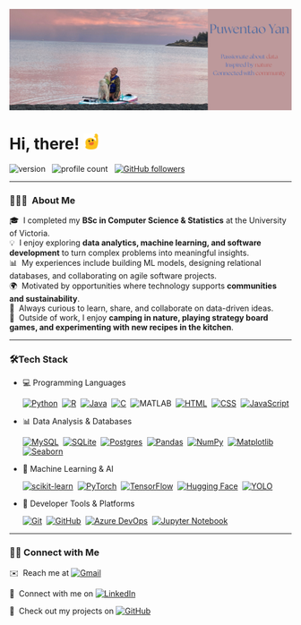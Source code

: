 ![Header](assets/tao_header.png "Header")

# Hi, there! <img width="30" src=assets/blob_wave.png alt="blob wave" />


![version](https://img.shields.io/badge/version-2025-informational) &nbsp;
![profile count](https://komarev.com/ghpvc/?username=Puwentao-Yan&color=blue) &nbsp;
[![GitHub followers](https://img.shields.io/github/followers/Puwentao-Yan?label=Follow&style=social)](https://github.com/Puwentao-Yan) &nbsp;

---

### 👨🏻‍💻 &nbsp;About Me  

🎓 &nbsp;I completed my **BSc in Computer Science & Statistics** at the University of Victoria.  
💡 &nbsp;I enjoy exploring **data analytics, machine learning, and software development** to turn complex problems into meaningful insights.  
📊 &nbsp;My experiences include building ML models, designing relational databases, and collaborating on agile software projects.   
🌍 &nbsp;Motivated by opportunities where technology supports **communities and sustainability**.   
💬 &nbsp;Always curious to learn, share, and collaborate on data-driven ideas.  
🎯 &nbsp;Outside of work, I enjoy **camping in nature, playing strategy board games, and experimenting with new recipes in the kitchen**.

---

### 🛠️Tech Stack

- 💻 Programming Languages
  
    [![Python](https://img.shields.io/badge/Python-3776AB?logo=python&logoColor=fff)](#)&nbsp;
    [![R](https://img.shields.io/badge/-script-276DC3.svg?style=flat&logo=R)](https://cran.r-project.org)&nbsp;
    [![Java](https://img.shields.io/badge/Java-%23ED8B00.svg?logo=openjdk&logoColor=white)](#)&nbsp;
    [![C](https://img.shields.io/badge/C-00599C?logo=c&logoColor=white)](#)&nbsp;
    ![MATLAB](https://img.shields.io/badge/MATLAB-3776AB.svg?style=flat&logo=MATLAB)&nbsp;
    [![HTML](https://img.shields.io/badge/HTML-%23E34F26.svg?logo=html5&logoColor=white)](#)&nbsp;
    [![CSS](https://img.shields.io/badge/CSS-639?logo=css&logoColor=fff)](#)&nbsp;
    [![JavaScript](https://img.shields.io/badge/JavaScript-F7DF1E?logo=javascript&logoColor=000)](#)&nbsp;

- 📊 Data Analysis & Databases

    [![MySQL](https://img.shields.io/badge/MySQL-4479A1?logo=mysql&logoColor=fff)](#)&nbsp;
    [![SQLite](https://img.shields.io/badge/SQLite-%2307405e.svg?logo=sqlite&logoColor=white)](#)&nbsp;
    [![Postgres](https://img.shields.io/badge/Postgres-%23316192.svg?logo=postgresql&logoColor=white)](#)&nbsp;
    [![Pandas](https://img.shields.io/badge/Pandas-150458?logo=pandas&logoColor=fff)](#)&nbsp;
    [![NumPy](https://img.shields.io/badge/NumPy-4DABCF?logo=numpy&logoColor=fff)](#)&nbsp;
    [![Matplotlib](https://custom-icon-badges.demolab.com/badge/Matplotlib-71D291?logo=matplotlib&logoColor=fff)](#)&nbsp;
    [![Seaborn](https://img.shields.io/badge/Seaborn-3884FF?logo=Seaborn&logoColor=fff)](#)&nbsp;

- 🤖 Machine Learning & AI

    [![scikit-learn](https://img.shields.io/badge/scikit--learn-%23F7931E.svg?logo=scikit-learn&logoColor=white)](#)&nbsp;
    [![PyTorch](https://img.shields.io/badge/PyTorch-%23EE4C2C.svg?logo=PyTorch&logoColor=white)](#)&nbsp;
    [![TensorFlow](https://img.shields.io/badge/TensorFlow-%23FF6F00.svg?logo=TensorFlow&logoColor=white)](#)&nbsp;
    [![Hugging Face](https://img.shields.io/badge/Hugging%20Face-orange?logo=huggingface&logoColor=#FFD21E)](#)&nbsp;
    [![YOLO](https://img.shields.io/badge/Ultralytics%20YOLO-0B23A9?logo=YOLO&logoColor=fff)](#)&nbsp;

- 🔧 Developer Tools & Platforms

    [![Git](https://img.shields.io/badge/Git-F05032?logo=git&logoColor=fff)](#)&nbsp;
    [![GitHub](https://img.shields.io/badge/GitHub-%23121011.svg?logo=github&logoColor=white)](#)&nbsp;
    [![Azure DevOps](https://custom-icon-badges.demolab.com/badge/Azure%20DevOps-0078D7?logo=azure-devops-white&logoColor=fff)](#)&nbsp;
    [![Jupyter Notebook](https://img.shields.io/badge/jupyter-%23FA0F00.svg?logo=jupyter&logoColor=white)](#)&nbsp;

---

### 🤝🏻 Connect with Me <img src="https://i.gifer.com/V1nz.gif" alt="" width="21" />

✉️ &nbsp;Reach me at <a href="mailto:yanpuwentao@gmail.com"><img alt="Gmail" src="https://img.shields.io/badge/Gmail-D14836?style=flat&logo=gmail&logoColor=white" /></a> &nbsp;

📄 &nbsp;Connect with me on <a href="https://www.linkedin.com/in/puwentao-yan/"><img alt="LinkedIn" src="https://img.shields.io/badge/linkedin%20-%230077B5.svg?&style=flat&logo=linkedin&logoColor=white"/></a> &nbsp; 

🔗 &nbsp;Check out my projects on <a href="https://github.com/Puwentao-Yan"><img alt="GitHub" src="https://img.shields.io/badge/GitHub-%23121011.svg?logo=github&logoColor=white"/></a> &nbsp;

